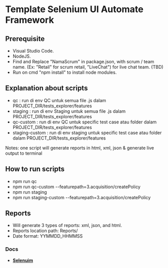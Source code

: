 # Template Selenium UI Automate Framework

## Prerequisite

- Visual Studio Code.
- NodeJS.
- Find and Replace "NamaScrum" in package.json, with scrum / team name. (Ex: "Retail" for scrum retail, "LiveChat") for live chat team. (TBD)
- Run on cmd "npm install" to install node modules.

## Explanation about scripts

- qc                : run di env QC untuk semua file .js dalam PROJECT_DIR/tests_explorer/features
- staging           : run di env Staging untuk semua file .js dalam PROJECT_DIR/tests_explorer/features
- qc-custom         : run di env QC untuk specific test case atau folder dalam PROJECT_DIR/tests_explorer/features
- staging-custom    : run di env staging untuk specific test case atau folder dalam PROJECT_DIR/tests_explorer/features

Notes:
one script will generate reports in html, xml, json & generate live output to terminal

## How to run scripts

- npm run qc
- npm run qc-custom --featurepath=3.acquisition/createPolicy
- npm run staging
- npm run staging-custom --featurepath=3.acquisition/createPolicy

## Reports

- Will generate 3 types of reports: xml, json, and html.
- Reports location path: Reports/
- Date format: YYMMDD_HHMMSS

### Docs

- **[Selenuim](https://www.selenium.dev/documentation/)**
